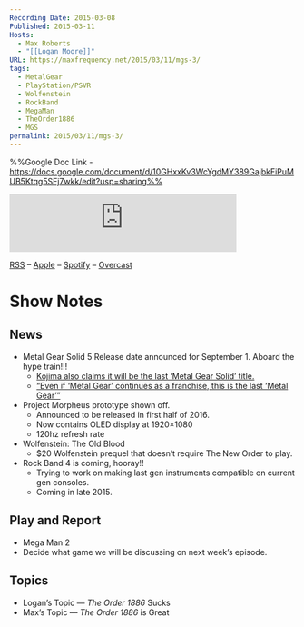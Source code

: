 ```yaml
---
Recording Date: 2015-03-08
Published: 2015-03-11
Hosts:
  - Max Roberts
  - "[[Logan Moore]]"
URL: https://maxfrequency.net/2015/03/11/mgs-3/
tags:
  - MetalGear
  - PlayStation/PSVR
  - Wolfenstein
  - RockBand
  - MegaMan
  - TheOrder1886
  - MGS
permalink: 2015/03/11/mgs-3/
---
```

%%Google Doc Link - https://docs.google.com/document/d/10GHxxKv3WcYgdMY389GajbkFiPuMUB5Ktqg5SFj7wkk/edit?usp=sharing%%

<iframe src="https://podcasters.spotify.com/pod/show/millennialgamingspeak/embed/episodes/Episode-3-GDC-Wrap-up-e1adng0/a-a6tsqsu" height="102px" width="400px" frameborder="0" scrolling="no"></iframe>

[RSS](https://anchor.fm/s/74aa3858/podcast/rss) – [Apple](https://podcasts.apple.com/us/podcast/episode-3-gdc-wrap-up/id1000915981?i=1000542222515) – [Spotify](https://open.spotify.com/episode/7wePXT4Bt22LWifVLx3n8y) – [Overcast](https://overcast.fm/+EtIgeWxEU)
# Show Notes

## News

- Metal Gear Solid 5 Release date announced for September 1. Aboard the hype train!!!
	- [Kojima also claims it will be the last ‘Metal Gear Solid’ title.](http://www.ign.com/articles/2015/03/04/kojima-says-metal-gear-solid-v-the-phantom-pain-is-the-last-metal-gear-solid)
	- [“Even if ‘Metal Gear’ continues as a franchise, this is the last ‘Metal Gear’”](http://kotaku.com/a-list-of-times-hideo-kojima-has-said-hes-done-making-m-1689707939)
- Project Morpheus prototype shown off.
	- Announced to be released in first half of 2016.
	- Now contains OLED display at 1920×1080
	- 120hz refresh rate
- Wolfenstein: The Old Blood
	- $20 Wolfenstein prequel that doesn’t require The New Order to play.
- Rock Band 4 is coming, hooray!!
	- Trying to work on making last gen instruments compatible on current gen consoles.
	- Coming in late 2015.

## Play and Report

- Mega Man 2
- Decide what game we will be discussing on next week’s episode.

## Topics

- Logan’s Topic — *The Order 1886* Sucks
- Max’s Topic — *The Order 1886* is Great
